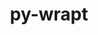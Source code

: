 ---
title: "py-wrapt"
layout: cache
categories: [package, develop-2023-09-10]
meta: {"versions": ["1.14.1"], "compilers": ["gcc@=11.3.0", "gcc@=7.3.1"], "oss": ["amzn2", "ubuntu22.04"], "platforms": ["linux"], "targets": ["aarch64", "neoverse_n1", "x86_64_v3"], "stacks": ["aws-isc", "aws-isc-aarch64", "ml-linux-x86_64-cpu", "ml-linux-x86_64-cuda", "ml-linux-x86_64-rocm", "root"], "num_specs": 6, "num_specs_by_stack": {"root": 6, "aws-isc-aarch64": 2, "aws-isc": 1, "ml-linux-x86_64-cpu": 3, "ml-linux-x86_64-rocm": 3, "ml-linux-x86_64-cuda": 3}}
spec_details: [{"hash": "72tcztk2uoquqxsxefnxseslkrjzkhou", "compiler": "gcc@=7.3.1", "versions": ["1.14.1"], "os": "amzn2", "platform": "linux", "target": "aarch64", "variants": ["build_system=python_pip"], "stacks": ["root", "aws-isc-aarch64"], "size": "-", "tarball": "https://binaries.spack.io/develop-2023-09-10/build_cache/linux-amzn2-aarch64/gcc-7.3.1/py-wrapt-1.14.1/linux-amzn2-aarch64-gcc-7.3.1-py-wrapt-1.14.1-72tcztk2uoquqxsxefnxseslkrjzkhou.spack"}, {"hash": "t53royj4omsujwxgcbg6gwmlh73bbxkf", "compiler": "gcc@=7.3.1", "versions": ["1.14.1"], "os": "amzn2", "platform": "linux", "target": "neoverse_n1", "variants": ["build_system=python_pip"], "stacks": ["root", "aws-isc-aarch64"], "size": "-", "tarball": "https://binaries.spack.io/develop-2023-09-10/build_cache/linux-amzn2-neoverse_n1/gcc-7.3.1/py-wrapt-1.14.1/linux-amzn2-neoverse_n1-gcc-7.3.1-py-wrapt-1.14.1-t53royj4omsujwxgcbg6gwmlh73bbxkf.spack"}, {"hash": "ldnxypgmue3fyh6wfb6aj4nv2tfvl5y2", "compiler": "gcc@=7.3.1", "versions": ["1.14.1"], "os": "amzn2", "platform": "linux", "target": "x86_64_v3", "variants": ["build_system=python_pip"], "stacks": ["root", "aws-isc"], "size": "-", "tarball": "https://binaries.spack.io/develop-2023-09-10/build_cache/linux-amzn2-x86_64_v3/gcc-7.3.1/py-wrapt-1.14.1/linux-amzn2-x86_64_v3-gcc-7.3.1-py-wrapt-1.14.1-ldnxypgmue3fyh6wfb6aj4nv2tfvl5y2.spack"}, {"hash": "qk2aftuak7w5ixjhdon3sgpjxpn2fif7", "compiler": "gcc@=11.3.0", "versions": ["1.14.1"], "os": "ubuntu22.04", "platform": "linux", "target": "x86_64_v3", "variants": ["build_system=python_pip"], "stacks": ["root", "ml-linux-x86_64-cpu", "ml-linux-x86_64-rocm", "ml-linux-x86_64-cuda"], "size": "-", "tarball": "https://binaries.spack.io/develop-2023-09-10/build_cache/linux-ubuntu22.04-x86_64_v3/gcc-11.3.0/py-wrapt-1.14.1/linux-ubuntu22.04-x86_64_v3-gcc-11.3.0-py-wrapt-1.14.1-qk2aftuak7w5ixjhdon3sgpjxpn2fif7.spack"}, {"hash": "y3iqowibrluwgo5p72slnlqse3pwxzdz", "compiler": "gcc@=11.3.0", "versions": ["1.14.1"], "os": "ubuntu22.04", "platform": "linux", "target": "x86_64_v3", "variants": ["build_system=python_pip"], "stacks": ["root", "ml-linux-x86_64-cpu", "ml-linux-x86_64-rocm", "ml-linux-x86_64-cuda"], "size": "-", "tarball": "https://binaries.spack.io/develop-2023-09-10/build_cache/linux-ubuntu22.04-x86_64_v3/gcc-11.3.0/py-wrapt-1.14.1/linux-ubuntu22.04-x86_64_v3-gcc-11.3.0-py-wrapt-1.14.1-y3iqowibrluwgo5p72slnlqse3pwxzdz.spack"}, {"hash": "3gtgh75sglrcf4tqir4vvuwrp2khvxa7", "compiler": "gcc@=11.3.0", "versions": ["1.14.1"], "os": "ubuntu22.04", "platform": "linux", "target": "x86_64_v3", "variants": ["build_system=python_pip"], "stacks": ["root", "ml-linux-x86_64-cpu", "ml-linux-x86_64-rocm", "ml-linux-x86_64-cuda"], "size": "-", "tarball": "https://binaries.spack.io/develop-2023-09-10/build_cache/linux-ubuntu22.04-x86_64_v3/gcc-11.3.0/py-wrapt-1.14.1/linux-ubuntu22.04-x86_64_v3-gcc-11.3.0-py-wrapt-1.14.1-3gtgh75sglrcf4tqir4vvuwrp2khvxa7.spack"}]
---